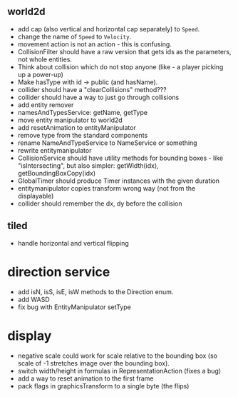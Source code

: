 ## world2d

- add cap (also vertical and horizontal cap separately) to `Speed`.
- change the name of `Speed` to `Velocity`.
- movement action is not an action - this is confusing.
- CollisionFilter should have a raw version that gets ids as the parameters, not whole entities.
- Think about collision which do not stop anyone (like - a player picking up a power-up)
- Make hasType with id -> public (and hasName).
- collider should have a "clearCollisions" method???
- collider should have a way to just go through collisions
- add entity remover
- namesAndTypesService: getName, getType
- move entity manipulator to world2d
- add resetAnimation to entityManipulator
- remove type from the standard components
- rename NameAndTypeService to NameService or something
- rewrite entitymanipulator
- CollisionService should have utility methods for bounding boxes - like "isIntersecting", but also simpler: getWidth(idx), getBoundingBoxCopy(idx)
- GlobalTimer should produce Timer instances with the given duration
- entitymanipulator copies transform wrong way (not from the displayable)
- collider should remember the dx, dy before the collision

## tiled
- handle horizontal and vertical flipping

# direction service
- add isN, isS, isE, isW methods to the Direction enum.
- add WASD
- fix bug with EntityManipulator setType

# display
- negative scale could work for scale relative to the bounding box (so scale of -1 stretches image over the bounding box).
- switch width/height in formulas in RepresentationAction (fixes a bug)
- add a way to reset animation to the first frame
- pack flags in graphicsTransform to a single byte (the flips)